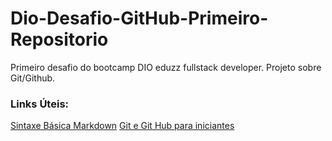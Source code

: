 # Dio-Desafio-GitHub-Primeiro-Repositorio
Primeiro desafio do bootcamp DIO eduzz fullstack developer. Projeto sobre Git/Github.

### Links Úteis:
[Sintaxe Básica Markdown](https://www.markdownguide.org/basic-syntax/)
[Git e Git Hub para iniciantes](https://fullcycle.com.br/git-e-github/)
